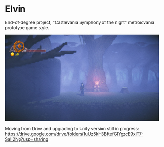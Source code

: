 # Elvin
End-of-degree project, "Castlevania Symphony of the night" metroidvania prototype game style.

<p align="center">
  <img src="Elvin Screenshot.png">
</p>

Moving from Drive and upgrading to Unity version still in progress: https://drive.google.com/drive/folders/1uUz5kH8BftefGIYgzcE9xlT7-SaII2Ng?usp=sharing
